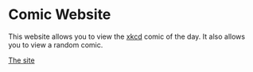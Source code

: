 # Comic Website
This website allows you to view the [xkcd](https://xkcd.com/) comic of the day. It also allows you to view a random comic.

[The site](https://stauffer-midterm.herokuapp.com/)